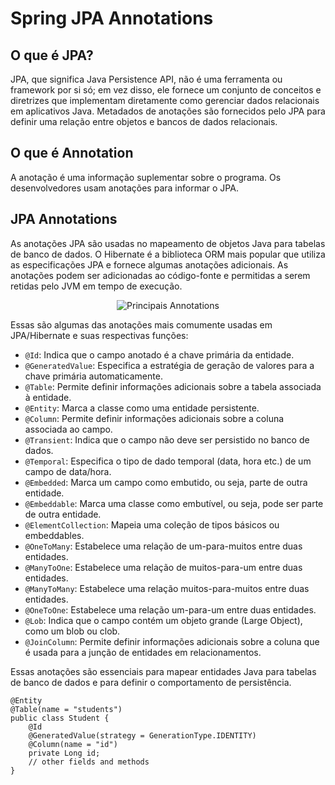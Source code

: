 # **Spring JPA Annotations** 

## **O que é JPA?**
JPA, que significa Java Persistence API, não é uma ferramenta ou framework por si só; 
em vez disso, ele fornece um conjunto de conceitos e diretrizes que implementam diretamente 
como gerenciar dados relacionais em aplicativos Java. Metadados de anotações são fornecidos 
pelo JPA para definir uma relação entre objetos e bancos de dados relacionais.

## **O que é Annotation**
A anotação é uma informação suplementar sobre o programa. Os desenvolvedores usam anotações 
para informar o JPA.

## **JPA Annotations**
As anotações JPA são usadas no mapeamento de objetos Java para tabelas de banco de dados. 
O Hibernate é a biblioteca ORM mais popular que utiliza as especificações JPA e fornece algumas 
anotações adicionais. As anotações podem ser adicionadas ao código-fonte e permitidas a serem 
retidas pelo JVM em tempo de execução.

<div align="center">
    
![Principais Annotations](https://miro.medium.com/v2/resize:fit:1400/format:webp/1*Z91sIw81eeIsjEnLEtseaQ.jpeg)

</div>

Essas são algumas das anotações mais comumente usadas em JPA/Hibernate e suas respectivas funções:

- `@Id`: Indica que o campo anotado é a chave primária da entidade.
- `@GeneratedValue`: Especifica a estratégia de geração de valores para a chave primária automaticamente.
- `@Table`: Permite definir informações adicionais sobre a tabela associada à entidade.
- `@Entity`: Marca a classe como uma entidade persistente.
- `@Column`: Permite definir informações adicionais sobre a coluna associada ao campo.
- `@Transient`: Indica que o campo não deve ser persistido no banco de dados.
- `@Temporal`: Especifica o tipo de dado temporal (data, hora etc.) de um campo de data/hora.
- `@Embedded`: Marca um campo como embutido, ou seja, parte de outra entidade.
- `@Embeddable`: Marca uma classe como embutível, ou seja, pode ser parte de outra entidade.
- `@ElementCollection`: Mapeia uma coleção de tipos básicos ou embeddables.
- `@OneToMany`: Estabelece uma relação de um-para-muitos entre duas entidades.
- `@ManyToOne`: Estabelece uma relação de muitos-para-um entre duas entidades.
- `@ManyToMany`: Estabelece uma relação muitos-para-muitos entre duas entidades.
- `@OneToOne`: Estabelece uma relação um-para-um entre duas entidades.
- `@Lob`: Indica que o campo contém um objeto grande (Large Object), como um blob ou clob.
- `@JoinColumn`: Permite definir informações adicionais sobre a coluna que é usada para a junção de entidades em relacionamentos.

Essas anotações são essenciais para mapear entidades Java para tabelas de banco de dados e para definir o comportamento de persistência.

```
@Entity
@Table(name = "students")
public class Student {
    @Id
    @GeneratedValue(strategy = GenerationType.IDENTITY)
    @Column(name = "id")
    private Long id;
    // other fields and methods
}
```

